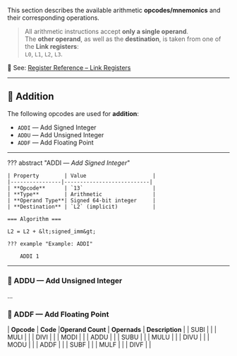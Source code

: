 This section describes the available arithmetic **opcodes/mnemonics** and their corresponding operations.

> All arithmetic instructions accept **only a single operand**.  
> The **other operand**, as well as the **destination**, is taken from one of the **Link registers**:  
> `L0`, `L1`, `L2`, `L3`.

📎 See: [Register Reference – Link Registers](../reference/registers.md#link-registers) <!-- Update the path accordingly -->

---

## 🔢 Addition

The following opcodes are used for **addition**:

- `ADDI` — Add Signed Integer
- `ADDU` — Add Unsigned Integer
- `ADDF` — Add Floating Point

---

??? abstract "ADDI — *Add Signed Integer*"

    | Property        | Value                     |
    |----------------|---------------------------|
    | **Opcode**      | `13`                      |
    | **Type**        | Arithmetic                |
    | **Operand Type**| Signed 64-bit integer     |
    | **Destination** | `L2` (implicit)           |

    === Algorithm ===
    
    L2 = L2 + &lt;signed_imm&gt;

    ??? example "Example: ADDI"

        ADDI 1


---

### 🔹 ADDU — Add Unsigned Integer
...

### 🔹 ADDF — Add Floating Point



| **Opcode** | **Code**    |**Operand Count** | **Opernads**           | **Description**                     |
| SUBI |  |
| MULI |  |
| DIVI |  |
| MODI |  |
| ADDU |  |
| SUBU |  |
| MULU |  |
| DIVU |  |
| MODU |  |
| ADDF |  |
| SUBF |  |
| MULF |  |
| DIVF |  |